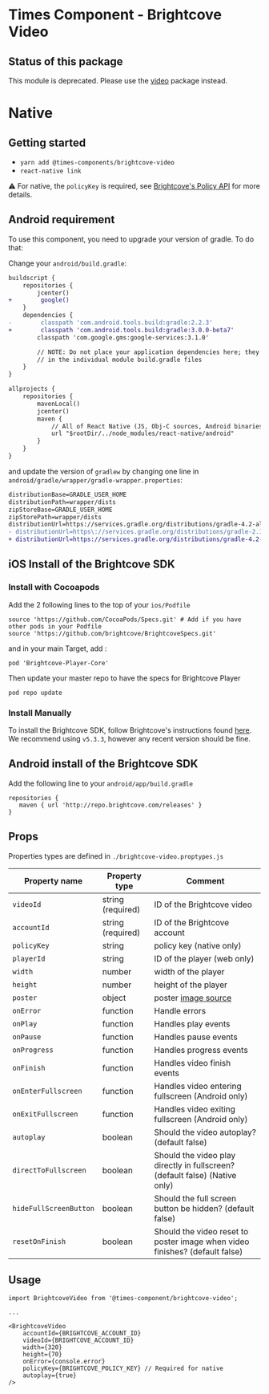 # Times Component - Brightcove Video

## Status of this package

This module is deprecated. Please use the [video](https://github.com/newsuk/times-components/tree/master/packages/video) package instead.

# Native

## Getting started

* `yarn add @times-components/brightcove-video`
* `react-native link`

:warning: For native, the `policyKey` is required, see
[Brightcove's Policy API](https://docs.brightcove.com/en/video-cloud/policy-api/getting-started/api-overview.html)
for more details.

## Android requirement

To use this component, you need to upgrade your version of gradle. To do that:

Change your `android/build.gradle`:

```diff
buildscript {
    repositories {
        jcenter()
+        google()
    }
    dependencies {
-        classpath 'com.android.tools.build:gradle:2.2.3'
+        classpath 'com.android.tools.build:gradle:3.0.0-beta7'
        classpath 'com.google.gms:google-services:3.1.0'

        // NOTE: Do not place your application dependencies here; they belong
        // in the individual module build.gradle files
    }
}

allprojects {
    repositories {
        mavenLocal()
        jcenter()
        maven {
            // All of React Native (JS, Obj-C sources, Android binaries) is installed from npm
            url "$rootDir/../node_modules/react-native/android"
        }
    }
}
```

and update the version of `gradlew` by changing one line in
`android/gradle/wrapper/gradle-wrapper.properties`:

```diff
distributionBase=GRADLE_USER_HOME
distributionPath=wrapper/dists
zipStoreBase=GRADLE_USER_HOME
zipStorePath=wrapper/dists
distributionUrl=https://services.gradle.org/distributions/gradle-4.2-all.zip
- distributionUrl=https\://services.gradle.org/distributions/gradle-2.14.1-all.zip
+ distributionUrl=https://services.gradle.org/distributions/gradle-4.2-all.zip
```

## iOS Install of the Brightcove SDK

### Install with Cocoapods

Add the 2 following lines to the top of your `ios/Podfile`

```
source 'https://github.com/CocoaPods/Specs.git' # Add if you have other pods in your Podfile
source 'https://github.com/brightcove/BrightcoveSpecs.git'
```

and in your main Target, add :

```
pod 'Brightcove-Player-Core'
```

Then update your master repo to have the specs for Brightcove Player

```
pod repo update
```

### Install Manually

To install the Brightcove SDK, follow Brightcove's instructions found
[here](https://github.com/brightcove/brightcove-player-sdk-ios#manual). We
recommend using `v5.3.3`, however any recent version should be fine.

## Android install of the Brightcove SDK

Add the following line to your `android/app/build.gradle`

```
repositories {
   maven { url 'http://repo.brightcove.com/releases' }
}
```

## Props

Properties types are defined in `./brightcove-video.proptypes.js`

| Property name          | Property type     | Comment                                                                               |
| ---------------------- | ----------------- | ------------------------------------------------------------------------------------- |
| `videoId`              | string (required) | ID of the Brightcove video                                                            |
| `accountId`            | string (required) | ID of the Brightcove account                                                          |
| `policyKey`            | string            | policy key (native only)                                                              |
| `playerId`             | string            | ID of the player (web only)                                                           |
| `width`                | number            | width of the player                                                                   |
| `height`               | number            | height of the player                                                                  |
| `poster`               | object            | poster [image source](https://facebook.github.io/react-native/docs/image.html#source) |
| `onError`              | function          | Handle errors                                                                         |
| `onPlay`               | function          | Handles play events                                                                   |
| `onPause`              | function          | Handles pause events                                                                  |
| `onProgress`           | function          | Handles progress events                                                               |
| `onFinish`             | function          | Handles video finish events                                                           |
| `onEnterFullscreen`    | function          | Handles video entering fullscreen (Android only)                                      |
| `onExitFullscreen`     | function          | Handles video exiting fullscreen (Android only)                                       |
| `autoplay`             | boolean           | Should the video autoplay? (default false)                                            |
| `directToFullscreen`   | boolean           | Should the video play directly in fullscreen? (default false) (Native only)           |
| `hideFullScreenButton` | boolean           | Should the full screen button be hidden? (default false)                              |
| `resetOnFinish`        | boolean           | Should the video reset to poster image when video finishes? (default false)           |

## Usage

```
import BrightcoveVideo from '@times-component/brightcove-video';

...

<BrightcoveVideo
    accountId={BRIGHTCOVE_ACCOUNT_ID}
    videoId={BRIGHTCOVE_ACCOUNT_ID}
    width={320}
    height={70}
    onError={console.error}
    policyKey={BRIGHTCOVE_POLICY_KEY} // Required for native
    autoplay={true}
/>
```
